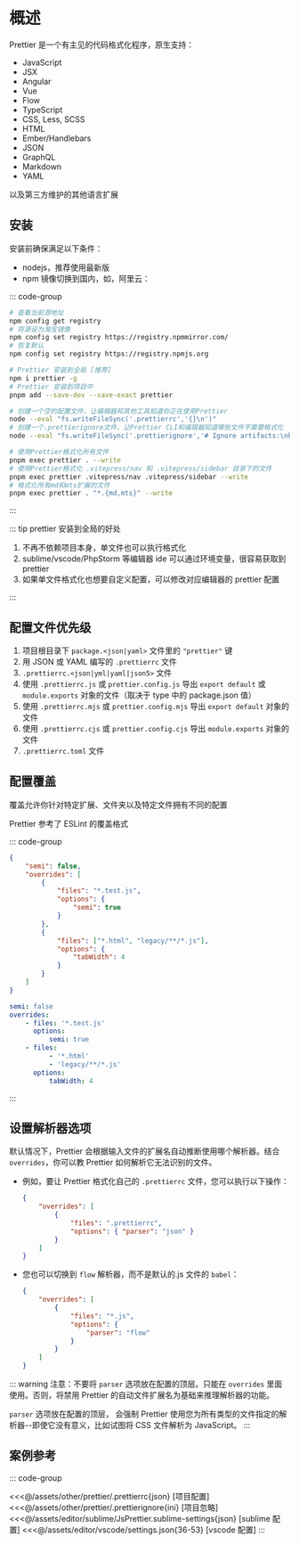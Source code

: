 # 概述

Prettier 是一个有主见的代码格式化程序，原生支持：

-   JavaScript
-   JSX
-   Angular
-   Vue
-   Flow
-   TypeScript
-   CSS, Less, SCSS
-   HTML
-   Ember/Handlebars
-   JSON
-   GraphQL
-   Markdown
-   YAML

以及第三方维护的其他语言扩展

## 安装

安装前确保满足以下条件：

-   nodejs，推荐使用最新版
-   npm 镜像切换到国内，如，阿里云：

::: code-group

```bash [安装前]
# 查看当前源地址
npm config get registry
# 将源设为淘宝镜像
npm config set registry https://registry.npmmirror.com/
# 恢复默认
npm config set registry https://registry.npmjs.org
```

```bash [安装]
# Prettier 安装到全局 [推荐]
npm i prettier -g
# Prettier 安装到项目中
pnpm add --save-dev --save-exact prettier
```

```bash [创建配置文件]
# 创建一个空的配置文件，让编辑器和其他工具知道你正在使用Prettier
node --eval "fs.writeFileSync('.prettierrc','{}\n')"
# 创建一个.prettierignore文件，让Prettier CLI和编辑器知道哪些文件不需要格式化
node --eval "fs.writeFileSync('.prettierignore','# Ignore artifacts:\nbuild\ncoverage\n')"
```

```bash [常用指令]
# 使用Prettier格式化所有文件
pnpm exec prettier . --write
# 使用Prettier格式化 .vitepress/nav 和 .vitepress/sidebar 目录下的文件
pnpm exec prettier .vitepress/nav .vitepress/sidebar --write
# 格式化所有md和mts扩展的文件
pnpm exec prettier . "*.{md,mts}" --write
```

:::

::: tip prettier 安装到全局的好处

1. 不再不依赖项目本身，单文件也可以执行格式化
2. sublime/vscode/PhpStorm 等编辑器 ide 可以通过环境变量，很容易获取到 prettier
3. 如果单文件格式化也想要自定义配置，可以修改对应编辑器的 prettier 配置

:::

## 配置文件优先级

1. 项目根目录下 `package.<json|yaml>` 文件里的 `"prettier"` 键
2. 用 JSON 或 YAML 编写的 `.prettierrc` 文件
3. `.prettierrc.<json|yml|yaml|json5>` 文件
4. 使用 `.prettierrc.js` 或 `prettier.config.js` 导出 `export default` 或 `module.exports` 对象的文件（取决于 type 中的 package.json 值）
5. 使用 `.prettierrc.mjs` 或 `prettier.config.mjs` 导出 `export default` 对象的文件
6. 使用 `.prettierrc.cjs` 或 `prettier.config.cjs` 导出 `module.exports` 对象的文件
7. `.prettierrc.toml` 文件

## 配置覆盖

覆盖允许你针对特定扩展、文件夹以及特定文件拥有不同的配置

Prettier 参考了 ESLint 的覆盖格式

::: code-group

```json [JSON]
{
    "semi": false,
    "overrides": [
        {
            "files": "*.test.js",
            "options": {
                "semi": true
            }
        },
        {
            "files": ["*.html", "legacy/**/*.js"],
            "options": {
                "tabWidth": 4
            }
        }
    ]
}
```

```yaml [YAML]
semi: false
overrides:
    - files: '*.test.js'
      options:
          semi: true
    - files:
          - '*.html'
          - 'legacy/**/*.js'
      options:
          tabWidth: 4
```

:::

## 设置解析器选项

默认情况下，Prettier 会根据输入文件的扩展名自动推断使用哪个解析器。结合 `overrides`，你可以教 Prettier 如何解析它无法识别的文件。

-   例如，要让 Prettier 格式化自己的 `.prettierrc` 文件，您可以执行以下操作：

    ```json
    {
        "overrides": [
            {
                "files": ".prettierrc",
                "options": { "parser": "json" }
            }
        ]
    }
    ```

-   您也可以切换到 `flow` 解析器，而不是默认的.js 文件的 `babel`：

    ```json
    {
        "overrides": [
            {
                "files": "*.js",
                "options": {
                    "parser": "flow"
                }
            }
        ]
    }
    ```

::: warning
注意：不要将 `parser` 选项放在配置的顶层。只能在 `overrides` 里面使用。否则，将禁用 Prettier 的自动文件扩展名为基础来推理解析器的功能。

`parser` 选项放在配置的顶层， 会强制 Prettier 使用您为所有类型的文件指定的解析器--即使它没有意义，比如试图将 CSS 文件解析为 JavaScript。
:::

## 案例参考

::: code-group

<<<@/assets/other/prettier/.prettierrc{json} [项目配置]
<<<@/assets/other/prettier/.prettierignore{ini} [项目忽略]
<<<@/assets/editor/sublime/JsPrettier.sublime-settings{json} [sublime 配置]
<<<@/assets/editor/vscode/settings.json{36-53} [vscode 配置]
:::
